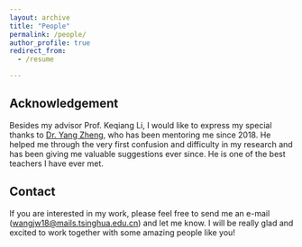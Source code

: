 ```yaml
---
layout: archive
title: "People"
permalink: /people/
author_profile: true
redirect_from:
  - /resume

---
```


## Acknowledgement

Besides my advisor Prof. Keqiang Li, I would like to express my special thanks to [Dr. Yang Zheng](http://users.ox.ac.uk/~ball4503/index.html), who has been mentoring me since 2018. He helped me through the very first confusion and difficulty in my research and has been giving me valuable suggestions ever since. He is one of the best teachers I have ever met.

## Contact

If you are interested in my work, please feel free to send me an e-mail (wangjw18@mails.tsinghua.edu.cn) and let me know. I will be really glad and excited to work together with some amazing people like you!